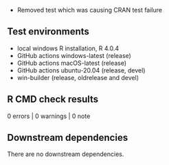 * Removed test which was causing CRAN test failure 

## Test environments

* local windows R installation, R 4.0.4
* GitHub actions windows-latest (release)
* GitHub actions macOS-latest (release)
* GitHub actions ubuntu-20.04 (release, devel)
* win-builder (release, oldrelease and devel)

## R CMD check results

0 errors | 0 warnings | 0 note

## Downstream dependencies

There are no downstream dependencies.
